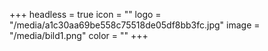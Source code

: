 +++
headless = true
icon = ""
logo = "/media/a1c30aa69be558c75518de05df8bb3fc.jpg"
image = "/media/bild1.png"
color = ""
+++
